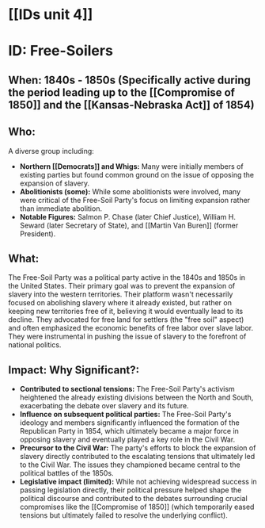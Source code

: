 # [[IDs unit 4]]
# ID: Free-Soilers

## When: 1840s - 1850s (Specifically active during the period leading up to the [[Compromise of 1850]] and the [[Kansas-Nebraska Act]] of 1854)

## Who:

A diverse group including:

* **Northern [[Democrats]] and Whigs:**  Many were initially members of existing parties but found common ground on the issue of opposing the expansion of slavery.
* **Abolitionists (some):** While some abolitionists were involved, many were critical of the Free-Soil Party's focus on limiting expansion rather than immediate abolition.
* **Notable Figures:**  Salmon P. Chase (later Chief Justice), William H. Seward (later Secretary of State), and [[Martin Van Buren]] (former President).

## What:

The Free-Soil Party was a political party active in the 1840s and 1850s in the United States.  Their primary goal was to prevent the expansion of slavery into the western territories.  Their platform wasn't necessarily focused on abolishing slavery where it already existed, but rather on keeping new territories free of it, believing it would eventually lead to its decline.  They advocated for free land for settlers (the "free soil" aspect) and often emphasized the economic benefits of free labor over slave labor.  They were instrumental in pushing the issue of slavery to the forefront of national politics.

## Impact: Why Significant?:

* **Contributed to sectional tensions:** The Free-Soil Party's activism heightened the already existing divisions between the North and South, exacerbating the debate over slavery and its future.
* **Influence on subsequent political parties:** The Free-Soil Party's ideology and members significantly influenced the formation of the Republican Party in 1854, which ultimately became a major force in opposing slavery and eventually played a key role in the Civil War.
* **Precursor to the Civil War:**  The party's efforts to block the expansion of slavery directly contributed to the escalating tensions that ultimately led to the Civil War.  The issues they championed became central to the political battles of the 1850s.
* **Legislative impact (limited):** While not achieving widespread success in passing legislation directly, their political pressure helped shape the political discourse and contributed to the debates surrounding crucial compromises like the [[Compromise of 1850]] (which temporarily eased tensions but ultimately failed to resolve the underlying conflict).
